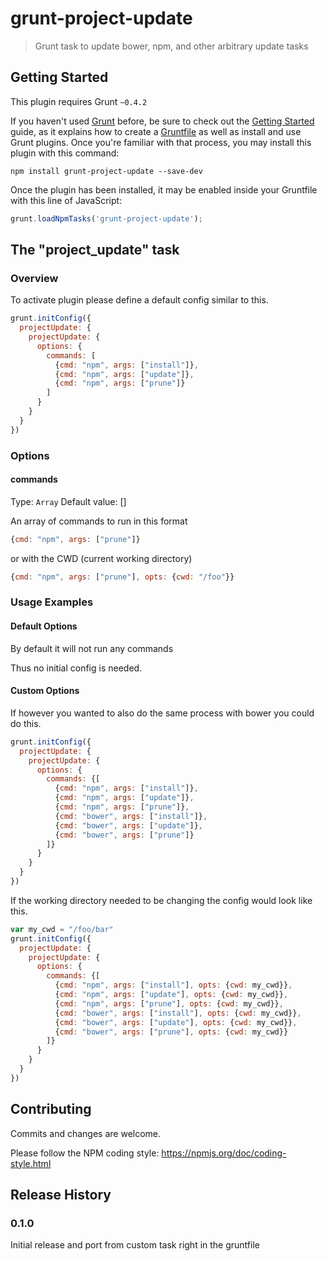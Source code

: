 # grunt-project-update

> Grunt task to update bower, npm, and other arbitrary update tasks

## Getting Started
This plugin requires Grunt `~0.4.2`

If you haven't used [Grunt](http://gruntjs.com/) before, be sure to check out the [Getting Started](http://gruntjs.com/getting-started) guide, as it explains how to create a [Gruntfile](http://gruntjs.com/sample-gruntfile) as well as install and use Grunt plugins. Once you're familiar with that process, you may install this plugin with this command:

```shell
npm install grunt-project-update --save-dev
```

Once the plugin has been installed, it may be enabled inside your Gruntfile with this line of JavaScript:

```js
grunt.loadNpmTasks('grunt-project-update');
```

## The "project_update" task

### Overview

To activate plugin please define a default config similar to this.

```js
grunt.initConfig({
  projectUpdate: {
    projectUpdate: {
      options: {
        commands: [
          {cmd: "npm", args: ["install"]},
          {cmd: "npm", args: ["update"]},
          {cmd: "npm", args: ["prune"]}
        ]
      }
    }
  }
})
```

### Options

#### commands
Type: `Array`
Default value: []

An array of commands to run in this format
```js
{cmd: "npm", args: ["prune"]}
```

or with the CWD (current working directory)
```js
{cmd: "npm", args: ["prune"], opts: {cwd: "/foo"}}
```

### Usage Examples

#### Default Options

By default it will not run any commands

Thus no initial config is needed.

#### Custom Options
If however you wanted to also do the same process with bower you could do this.

```js
grunt.initConfig({
  projectUpdate: {
    projectUpdate: {
      options: {
        commands: {[
          {cmd: "npm", args: ["install"]},
          {cmd: "npm", args: ["update"]},
          {cmd: "npm", args: ["prune"]},
          {cmd: "bower", args: ["install"]},
          {cmd: "bower", args: ["update"]},
          {cmd: "bower", args: ["prune"]}
        ]}
      }
    }
  }
})
```

If the working directory needed to be changing the config would look like this.

```js
var my_cwd = "/foo/bar"
grunt.initConfig({
  projectUpdate: {
    projectUpdate: {
      options: {
        commands: {[
          {cmd: "npm", args: ["install"], opts: {cwd: my_cwd}},
          {cmd: "npm", args: ["update"], opts: {cwd: my_cwd}},
          {cmd: "npm", args: ["prune"], opts: {cwd: my_cwd}},
          {cmd: "bower", args: ["install"], opts: {cwd: my_cwd}},
          {cmd: "bower", args: ["update"], opts: {cwd: my_cwd}},
          {cmd: "bower", args: ["prune"], opts: {cwd: my_cwd}}
        ]}
      }
    }
  }
})
```

## Contributing
Commits and changes are welcome.

Please follow the NPM coding style: https://npmjs.org/doc/coding-style.html

## Release History

### 0.1.0

Initial release and port from custom task right in the gruntfile
